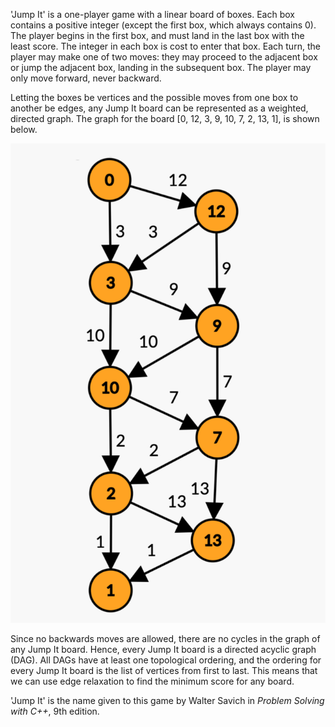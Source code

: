'Jump It' is a one-player game with a linear board of boxes. Each box contains a positive integer (except the first box, which always contains 0). The player begins in the first box, and must land in the last box with the least score. The integer in each box is cost to enter that box. Each turn, the player may make one of two moves: they may proceed to the adjacent box or jump the adjacent box, landing in the subsequent box. The player may only move forward, never backward.

Letting the boxes be vertices and the possible moves from one box to another be edges, any Jump It board can be represented as a weighted, directed graph. The graph for the board [0, 12, 3, 9, 10, 7, 2, 13, 1], is shown below.

![Weighted directed graph of the board above](images/example.jpg)

Since no backwards moves are allowed, there are no cycles in the graph of any Jump It board. Hence, every Jump It board is a directed acyclic graph (DAG). All DAGs have at least one topological ordering, and the ordering for every Jump It board is the list of vertices from first to last. This means that we can use edge relaxation to find the minimum score for any board.

'Jump It' is the name given to this game by Walter Savich in _Problem Solving with C++_, 9th edition.
